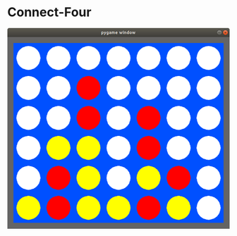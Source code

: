 # Connect-Four
![alt text](https://github.com/Brian-Mezzanotte-Paoli/Connect-Four/blob/master/img/001.png)
